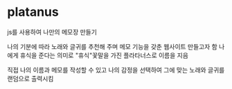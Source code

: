 # platanus

js를 사용하여 나만의 메모장 만들기

나의 기분에 따라 노래와 글귀를 추천해 주며 메모 기능을 갖춘 웹사이트 만들고자 함
나에게 휴식을 준다는 의미로 "휴식"꽃말을 가진 플라타너스로 이름을 지음 


직접 나의 이름과 메모를 작성할 수 있고
나의 감정을 선택하여 그에 맞는 노래와 글귀를 랜덤으로 출력시킴
